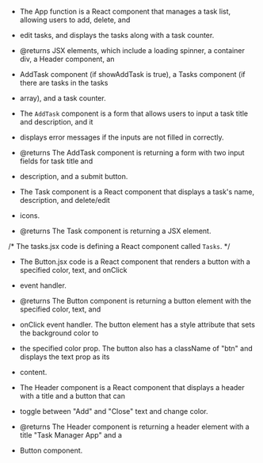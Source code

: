 

 * The App function is a React component that manages a task list, allowing users to add, delete, and
 * edit tasks, and displays the tasks along with a task counter.
 * @returns JSX elements, which include a loading spinner, a container div, a Header component, an
 * AddTask component (if showAddTask is true), a Tasks component (if there are tasks in the tasks
 * array), and a task counter.


* The `AddTask` component is a form that allows users to input a task title and description, and it
 * displays error messages if the inputs are not filled in correctly.
 * @returns The AddTask component is returning a form with two input fields for task title and
 * description, and a submit button.

  * The Task component is a React component that displays a task's name, description, and delete/edit
 * icons.
 * @returns The Task component is returning a JSX element.

 /* The tasks.jsx  code is defining a React component called `Tasks`. */

 * The Button.jsx code is a React component that renders a button with a specified color, text, and onClick
 * event handler.
 * @returns The Button component is returning a button element with the specified color, text, and
 * onClick event handler. The button element has a style attribute that sets the background color to
 * the specified color prop. The button also has a className of "btn" and displays the text prop as its
 * content.

  * The Header component is a React component that displays a header with a title and a button that can
 * toggle between "Add" and "Close" text and change color.
 * @returns The Header component is returning a header element with a title "Task Manager App" and a
 * Button component.